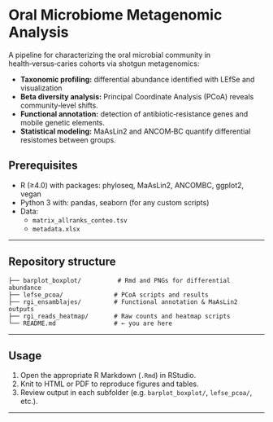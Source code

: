 # Oral Microbiome Metagenomic Analysis

A pipeline for characterizing the oral microbial community in health‑versus‑caries cohorts via shotgun metagenomics:
- **Taxonomic profiling:** differential abundance identified with LEfSe and visualization  
- **Beta diversity analysis:** Principal Coordinate Analysis (PCoA) reveals community‑level shifts.  
- **Functional annotation:** detection of antibiotic‑resistance genes and mobile genetic elements.  
- **Statistical modeling:** MaAsLin2 and ANCOM‑BC quantify differential resistomes between groups.  


## Prerequisites

- R (≥4.0) with packages: phyloseq, MaAsLin2, ANCOMBC, ggplot2, vegan  
- Python 3 with: pandas, seaborn (for any custom scripts)  
- Data:  
  - `matrix_allranks_conteo.tsv`  
  - `metadata.xlsx`

---

## Repository structure

```
├── barplot_boxplot/          # Rmd and PNGs for differential abundance
├── lefse_pcoa/              # PCoA scripts and results
├── rgi_ensamblajes/         # Functional annotation & MaAsLin2 outputs
├── rgi_reads_heatmap/       # Raw counts and heatmap scripts
└── README.md                # ← you are here
```

---

## Usage

1. Open the appropriate R Markdown (`.Rmd`) in RStudio.  
2. Knit to HTML or PDF to reproduce figures and tables.  
3. Review output in each subfolder (e.g. `barplot_boxplot/`, `lefse_pcoa/`, etc.).  

---
